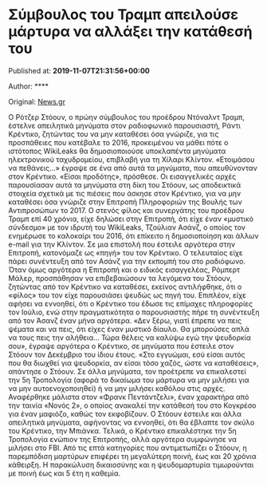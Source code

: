 
# Σύμβουλος του Τραμπ απειλούσε μάρτυρα να αλλάξει την κατάθεσή του

Published at: **2019-11-07T21:31:56+00:00**

Author: ****

Original: [News.gr](https://www.news.gr/kosmos/article/2025547/simvoulos-tou-trab-apilouse-martira-na-allaxi-tin-katathesi-tou.html)

Ο Ρότζερ Στόουν, ο πρώην σύμβουλος του προέδρου Ντόναλντ Τραμπ, έστελνε απειλητικά μηνύματα στον ραδιοφωνικό παρουσιαστή, Ράντι Κρέντικο, ζητώντας του να μην καταθέσει όσα γνώριζε, για τις προσπάθειες που κατέβαλε το 2016, προκειμένου να μάθει πότε ο ιστότοπος WikiLeaks θα δημοσιοποιούσε υποκλαπέντα μηνύματα ηλεκτρονικού ταχυδρομείου, επιβλαβή για τη Χίλαρι Κλίντον.
«Ετοιμάσου να πεθάνεις…» έγραψε σε ένα από αυτά τα μηνύματα, που απευθύνονταν στον Κρέντικο. «Είσαι προδότης», πρόσθεσε. Οι εισαγγελικές αρχές παρουσίασαν αυτά τα μηνύματα στη δίκη του Στόουν, ως αποδεικτικά στοιχεία σχετικά με τις πιέσεις που άσκησε στον Κρέντικο, για να μην καταθέσει όσα γνώριζε στην Επιτροπή Πληροφοριών της Βουλής των Αντιπροσώπων το 2017.
Ο στενός φίλος και συνεργάτης του προέδρου Τραμπ επί 40 χρόνια, είχε δηλώσει στην Επιτροπή, ότι είχε έναν «μυστικό σύνδεσμο» με τον ιδρυτή του WikiLeaks, Τζούλιαν Ασάνζ, ο οποίος τον ενημέρωσε το καλοκαίρι του 2016, ότι επίκειτο η δημοσιοποίηση και άλλων e-mail για την Κλίντον. Σε μια επιστολή που έστειλε αργότερα στην Επιτροπή, κατονόμαζε ως «πηγή» του τον Κρέντικο. Ο τελευταίος είχε πάρει συνέντευξη από τον Ασάνζ για την εκπομπή του στο ραδιόφωνο.
Όταν όμως αργότερα η Επιτροπή και ο ειδικός εισαγγελέας, Ρόμπερτ Μάλερ, προσπάθησαν να επιβεβαιώσουν τα λεγόμενα του Στόουν, ζητώντας από τον Κρέντικο να καταθέσει, εκείνος αντιλήφθηκε, ότι ο «φίλος» του τον είχε παρουσιάσει ψευδώς ως πηγή του. Επιπλέον, είχε αφήσει να εννοηθεί, ότι ο Κρέντικο του έδωσε τις επίμαχες πληροφορίες τον Ιούλιο, ενώ στην πραγματικότητα ο παρουσιαστής πήρε τη συνέντευξη από τον Άσανζ έναν μήνα αργότερα.
«Δεν ξέρω, γιατί έπρεπε να πεις ψέματα και να πεις, ότι είχες έναν μυστικό δίαυλο. Θα μπορούσες απλά να τους πεις την αλήθεια… Τώρα θέλεις να καλύψω εγώ την ψευδορκία σου», έγραψε αργότερα ο Κρέντικο, σε μηνύματα που έστειλε στον Στόουν τον Δεκέμβριο του ίδιου έτους. «Στο εγγυώμαι, εσύ είσαι αυτός που θα διωχθεί για ψευδορκία, αν είσαι τόσο χαζός, ώστε να καταθέσεις», απάντησε ο Στόουν.
Σε άλλα μηνύματα, τον προέτρεπε να επικαλεστεί την 5η Τροπολογία (αφορά το δικαίωμα του μάρτυρα να μην μιλήσει για να μην αυτοενοχοποιηθεί) ή να μην μιλήσει καθόλου στις αρχές. Αναφέρθηκε μάλιστα στον «Φρανκ Πεντάντζελι», έναν χαρακτήρα από την ταινία «Νονός 2», ο οποίος ανακαλεί την κατάθεσή του στο Κογκρέσο για έναν μαφιόζο, καθώς τον εκφοβίζουν.
Ο Στόουν έστειλε και άλλα απειλητικά μηνύματα, αφήνοντας να εννοηθεί, ότι θα έβλαπτε τον σκύλο του Κρέντικο, την Μπιάνκα. Τελικά, ο Κρέντικο επικαλέστηκε την 5η Τροπολογία ενώπιον της Επιτροπής, αλλά αργότερα συμφώνησε να μιλήσει στο FBI. Από τις επτά κατηγορίες που αντιμετωπίζει ο Στόουν, η παρεμπόδιση μαρτύρων επιφέρει τη μεγαλύτερη ποινή, έως και 20 χρόνια κάθειρξη. Η παρακώλυση δικαιοσύνης και η ψευδομαρτυρία τιμωρούνται με ποινή έως και 5 έτη η καθεμία.
